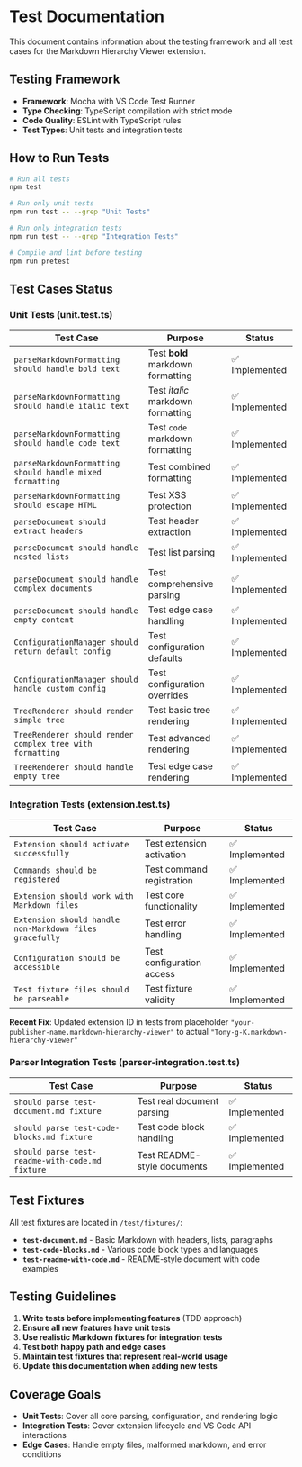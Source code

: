 # Test Documentation

This document contains information about the testing framework and all test cases for the Markdown Hierarchy Viewer extension.

## Testing Framework

- **Framework**: Mocha with VS Code Test Runner
- **Type Checking**: TypeScript compilation with strict mode
- **Code Quality**: ESLint with TypeScript rules
- **Test Types**: Unit tests and integration tests

## How to Run Tests

```bash
# Run all tests
npm test

# Run only unit tests
npm run test -- --grep "Unit Tests"

# Run only integration tests
npm run test -- --grep "Integration Tests"

# Compile and lint before testing
npm run pretest
```

## Test Cases Status

### Unit Tests (unit.test.ts)

| Test Case                                                 | Purpose                           | Status         |
| --------------------------------------------------------- | --------------------------------- | -------------- |
| `parseMarkdownFormatting should handle bold text`         | Test **bold** markdown formatting | ✅ Implemented |
| `parseMarkdownFormatting should handle italic text`       | Test _italic_ markdown formatting | ✅ Implemented |
| `parseMarkdownFormatting should handle code text`         | Test `code` markdown formatting   | ✅ Implemented |
| `parseMarkdownFormatting should handle mixed formatting`  | Test combined formatting          | ✅ Implemented |
| `parseMarkdownFormatting should escape HTML`              | Test XSS protection               | ✅ Implemented |
| `parseDocument should extract headers`                    | Test header extraction            | ✅ Implemented |
| `parseDocument should handle nested lists`                | Test list parsing                 | ✅ Implemented |
| `parseDocument should handle complex documents`           | Test comprehensive parsing        | ✅ Implemented |
| `parseDocument should handle empty content`               | Test edge case handling           | ✅ Implemented |
| `ConfigurationManager should return default config`       | Test configuration defaults       | ✅ Implemented |
| `ConfigurationManager should handle custom config`        | Test configuration overrides      | ✅ Implemented |
| `TreeRenderer should render simple tree`                  | Test basic tree rendering         | ✅ Implemented |
| `TreeRenderer should render complex tree with formatting` | Test advanced rendering           | ✅ Implemented |
| `TreeRenderer should handle empty tree`                   | Test edge case rendering          | ✅ Implemented |

### Integration Tests (extension.test.ts)

| Test Case                                               | Purpose                   | Status         |
| ------------------------------------------------------- | ------------------------- | -------------- |
| `Extension should activate successfully`                | Test extension activation | ✅ Implemented |
| `Commands should be registered`                         | Test command registration | ✅ Implemented |
| `Extension should work with Markdown files`             | Test core functionality   | ✅ Implemented |
| `Extension should handle non-Markdown files gracefully` | Test error handling       | ✅ Implemented |
| `Configuration should be accessible`                    | Test configuration access | ✅ Implemented |
| `Test fixture files should be parseable`                | Test fixture validity     | ✅ Implemented |

**Recent Fix**: Updated extension ID in tests from placeholder `"your-publisher-name.markdown-hierarchy-viewer"` to actual `"Tony-g-K.markdown-hierarchy-viewer"`

### Parser Integration Tests (parser-integration.test.ts)

| Test Case                                       | Purpose                     | Status         |
| ----------------------------------------------- | --------------------------- | -------------- |
| `should parse test-document.md fixture`         | Test real document parsing  | ✅ Implemented |
| `should parse test-code-blocks.md fixture`      | Test code block handling    | ✅ Implemented |
| `should parse test-readme-with-code.md fixture` | Test README-style documents | ✅ Implemented |

## Test Fixtures

All test fixtures are located in `/test/fixtures/`:

- **`test-document.md`** - Basic Markdown with headers, lists, paragraphs
- **`test-code-blocks.md`** - Various code block types and languages
- **`test-readme-with-code.md`** - README-style document with code examples

## Testing Guidelines

1. **Write tests before implementing features** (TDD approach)
2. **Ensure all new features have unit tests**
3. **Use realistic Markdown fixtures for integration tests**
4. **Test both happy path and edge cases**
5. **Maintain test fixtures that represent real-world usage**
6. **Update this documentation when adding new tests**

## Coverage Goals

- **Unit Tests**: Cover all core parsing, configuration, and rendering logic
- **Integration Tests**: Cover extension lifecycle and VS Code API interactions
- **Edge Cases**: Handle empty files, malformed markdown, and error conditions
